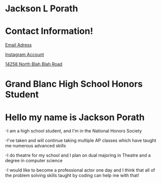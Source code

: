 # **Jackson L Porath**

 # Contact Information!

<a href="mailto:jacksonlporath26@gbstu.org/"> Email Adress
</p>

<a href="https://www.instagram.com/jacksonp_017/"> Instagram Account

14258 North Blah Blah Road

   </a>

  #  Grand Blanc High School Honors Student
  #  Hello my name is Jackson Porath
 
  -I am a high school student, and I'm in the National Honors Society 

  -I've taken and will continue taking multiple AP classes which have taught me numerous advanced skills
 
  -I do theatre for my school and I plan on dual majoring in Theatre and a degree in computer science
  
  -I would like to become a professional actor one day and I think that all of the problem solving skills taught by coding can help me with that!

   



   
